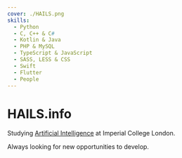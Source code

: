 ```yaml
---
cover: ./HAILS.png
skills:
  - Python
  - C, C++ & C#
  - Kotlin & Java
  - PHP & MySQL
  - TypeScript & JavaScript
  - SASS, LESS & CSS
  - Swift
  - Flutter
  - People
---
```


<h1 class="display-1">HAILS<span class="small">.info</small></h1>

Studying [Artificial Intelligence](#) at Imperial College London.

Always looking for new opportunities to develop.
